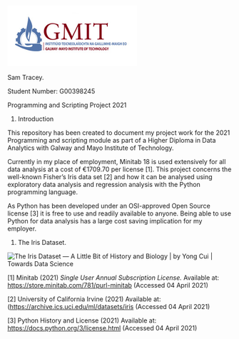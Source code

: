 ![Index GMIT](media/47d94fa74dbb3b94dce1e246799237ad.png)

Sam Tracey.

Student Number: G00398245

Programming and Scripting Project 2021

1.  Introduction

This repository has been created to document my project work for the 2021
Programming and scripting module as part of a Higher Diploma in Data Analytics
with Galway and Mayo Institute of Technology.

Currently in my place of employment, Minitab 18 is used extensively for all data
analysis at a cost of €1709.70 per license [1]. This project concerns the
well-known Fisher’s Iris data set [2] and how it can be analysed using
exploratory data analysis and regression analysis with the Python programming
language.

As Python has been developed under an OSI-approved Open Source license [3] it is
free to use and readily available to anyone. Being able to use Python for data
analysis has a large cost saving implication for my employer.

1.  The Iris Dataset.

![The Iris Dataset — A Little Bit of History and Biology \| by Yong Cui \| 
Towards Data Science](media/e08a8089a02da39808a094e0a7d76208.jpeg)

[1] Minitab (2021) *Single User Annual Subscription License.*  Available at:
<https://store.minitab.com/781/purl-minitab> (Accessed 04 April 2021)

[2] University of California Irvine (2021) Available at:
(<https://archive.ics.uci.edu/ml/datasets/iris> (Accessed 04 April 2021)

[3] Python History and License (2021) Available at:
<https://docs.python.org/3/license.html> (Accessed 04 April 2021)
